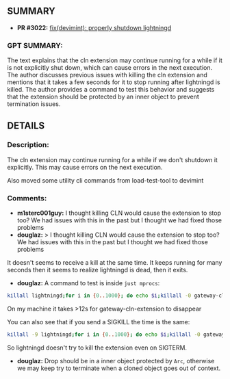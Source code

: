 ## SUMMARY
- **PR #3022:** [fix(devimint): properly shutdown lightningd](https://github.com/fedimint/fedimint/pull/3022)

### GPT SUMMARY:
The text explains that the cln extension may continue running for a while if it is not explicitly shut down, which can cause errors in the next execution. The author discusses previous issues with killing the cln extension and mentions that it takes a few seconds for it to stop running after lightningd is killed. The author provides a command to test this behavior and suggests that the extension should be protected by an inner object to prevent termination issues.

## DETAILS
### Description:
The cln extension may continue running for a while if we don't shutdown it explicitly. This may cause errors on the next execution.

Also moved some utility cli commands from load-test-tool to devimint

### Comments:
- **m1sterc001guy:** I thought killing CLN would cause the extension to stop too? We had issues with this in the past but I thought we had fixed those problems
- **douglaz:** > I thought killing CLN would cause the extension to stop too? We had issues with this in the past but I thought we had fixed those problems

It doesn't seems to receive a kill at the same time. It keeps running for many seconds then it seems to realize lightningd is dead, then it exits.

- **douglaz:** A command to test is inside `just mprocs`:
```bash
killall lightningd;for i in {0..1000}; do echo $i;killall -0 gateway-cln-extension || break;sleep 0.1;done
```

On my machine it takes >12s for gateway-cln-extension to disappear

You can also see that if you send a SIGKILL the time is the same:

```bash
killall -9 lightningd;for i in {0..1000}; do echo $i;killall -0 gateway-cln-extension || break;sleep 0.1;done
```
So lightningd doesn't try to kill the extension even on SIGTERM.
- **douglaz:** Drop should be in a inner object protected by `Arc`, otherwise we may keep try to terminate when a cloned object goes out of context.

